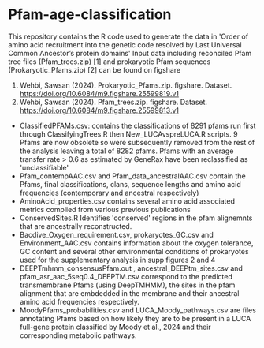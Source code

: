 # Pfam-age-classification
This repository contains the R code used to generate the data in 'Order of amino acid recruitment into the genetic code resolved by Last Universal Common Ancestor’s protein domains'
Input data including reconciled Pfam tree files (Pfam_trees.zip) [1] and prokaryotic Pfam sequences (Prokaryotic_Pfams.zip) [2] can be found on figshare
1. Wehbi, Sawsan (2024). Prokaryotic_Pfams.zip. figshare. Dataset. https://doi.org/10.6084/m9.figshare.25599819.v1
2. Wehbi, Sawsan (2024). Pfam_trees.zip. figshare. Dataset. https://doi.org/10.6084/m9.figshare.25599813.v1

- ClassifiedPFAMs.csv: contains the classifications of 8291 pfams run first through ClassifyingTrees.R then New_LUCAvspreLUCA.R scripts. 9 Pfams are now obsolete so were subsequently removed from the rest of the analysis leaving a total of 8282 pfams. Pfams with an average transfer rate > 0.6 as estimated by GeneRax have been reclassified as 'unclassifiable'
- Pfam_contempAAC.csv and Pfam_data_ancestralAAC.csv contain the Pfams, final classifications, clans, sequence lengths and amino acid frequencies (contemporary and ancestral respectively)
- AminoAcid_properties.csv contains several amino acid associated metrics complied from various previous publications
- ConservedSites.R Identifies 'conserved' regions in the pfam alignemnts that are ancestrally reconstructed.
- Bacdive_Oxygen_requirement.csv, prokaryotes_GC.csv and Environment_AAC.csv contains information about the oxygen tolerance, GC content and several other environmental conditions of prokaryotes used for the supplementary analysis in supp figures 2 and 4
- DEEPTmhmm_consensusPfam.out , ancestral_DEEPtm_sites.csv and pfam_asr_aac_5seq0.4_DEEPTM.csv correspond to the predicted transmembrane Pfams (using DeepTMHMM), the sites in the pfam alignment that are embdedded in the membrane and their ancestral amino acid frequencies respectively.
- MoodyPfams_probabilities.csv and LUCA_Moody_pathways.csv are files annotating Pfams based on how likely they are to be present in a LUCA full-gene protein classified by Moody et al., 2024 and their corresponding metabolic pathways.
